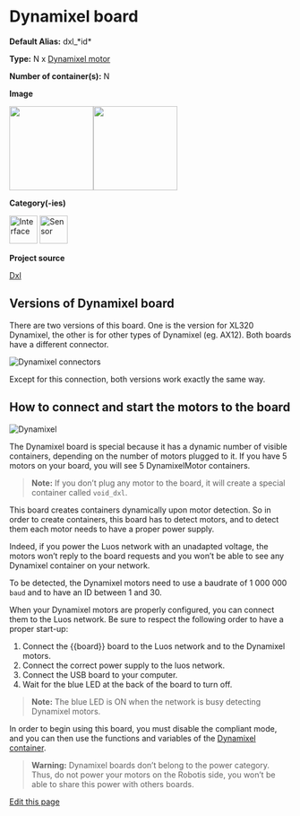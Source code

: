 # Dynamixel board
<div class="cust_sheet" markdown="1">
<p class="cust_sheet-title" markdown="1"><strong>Default Alias:</strong> dxl_*id*</p>
<p class="cust_sheet-title" markdown="1"><strong>Type:</strong> N x <a href="/pages/high/containers_list/dxl.md">Dynamixel motor</a></p>
<p class="cust_sheet-title" markdown="1"><strong>Number of container(s):</strong> N</p>
<p class="cust_sheet-title" markdown="1"><strong>Image</strong></p>
<p class="cust_indent" markdown="1"><img height="150" src="{{img_path}}/dxl1-container.png"><img height="150" src="{{img_path}}/dxl2-container.png"></p>
<p class="cust_sheet-title" markdown="1"><strong>Category(-ies)</strong></p>
<p class="cust_indent" markdown="1">
<img height="50" src="{{img_path}}/sticker-interface.png" title="Interface">
<img height="50" src="{{img_path}}/sticker-sensor.png" title="Sensor">
</p>
<p class="cust_sheet-title" markdown="1"><strong>Project source </strong></p>
<a class="github-button" data-size="large" aria-label="Star Luos-io/Luos on GitHub" href="https://github.com/Luos-io/Examples/tree/master/Projects/Dxl" target="_blank">Dxl</a>
</div>

## Versions of Dynamixel board

There are two versions of this board. One is the version for XL320 Dynamixel, the other is for other types of Dynamixel (eg. AX12). Both boards have a different connector.

![Dynamixel connectors]({{img_path}}/dxl-1.png)

Except for this connection, both versions work exactly the same way.

## How to connect and start the motors to the board

![Dynamixel]({{img_path}}/dxl-mod-1.jpg)

The Dynamixel board is special because it has a dynamic number of visible containers, depending on the number of motors plugged to it. If you have 5 motors on your board, you will see 5 DynamixelMotor containers.

> **Note:** If you don’t plug any motor to the board, it will create a special container called `void_dxl`.

This board creates containers dynamically upon motor detection. So in order to create containers, this board has to detect motors, and to detect them each motor needs to have a proper power supply.

Indeed, if you power the Luos network with an unadapted voltage, the motors won’t reply to the board requests and you won’t be able to see any Dynamixel container on your network.

To be detected, the Dynamixel motors need to use a baudrate of 1 000 000 `baud` and to have an ID between 1 and 30.

When your Dynamixel motors are properly configured, you can connect them to the Luos network. Be sure to respect the following order to have a proper start-up:

1. Connect the {{board}} board to the Luos network and to the Dynamixel motors.
2. Connect the correct power supply to the luos network.
3. Connect the USB board to your computer.
4. Wait for the blue LED at the back of the board to turn off.

> **Note:** The blue LED is ON when the network is busy detecting Dynamixel motors.

In order to begin using this board, you must disable the compliant mode, and you can then use the functions and variables of the [Dynamixel container]({{containers_path}}/dxl.md).

> **Warning:** Dynamixel boards don’t belong to the power category. Thus, do not power your motors on the Robotis side, you won’t be able to share this power with others boards.

<div class="cust_edit_page"><a href="https://{{gh_path}}{{boards_path}}/dxl.md">Edit this page</a></div>
